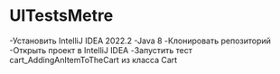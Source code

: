 # UITestsMetre
-Установить IntelliJ IDEA 2022.2
-Java 8
-Клонировать репозиторий
-Открыть проект в IntelliJ IDEA
-Запустить тест cart_AddingAnItemToTheCart из класса Cart
